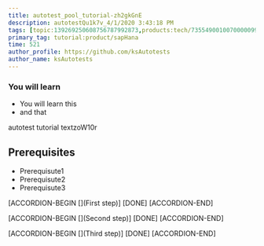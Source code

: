 ```yaml
---
title: autotest_pool_tutorial-zh2gkGnE
description: autotestQu1k7v_4/1/2020 3:43:18 PM
tags: [topic:139269250608756787992873,products:tech/73554900100700000996,tutorial:experience/advanced]
primary_tag: tutorial:product/sapHana
time: 521
author_profile: https://github.com/ksAutotests
author_name: ksAutotests
---
```

### You will learn
- You will learn this
- and that

autotest tutorial textzoW10r

## Prerequisites
- Prerequisute1
- Prerequisute2
- Prerequisute3

[ACCORDION-BEGIN [](First step)]
[DONE]
[ACCORDION-END]

[ACCORDION-BEGIN [](Second step)]
[DONE]
[ACCORDION-END]

[ACCORDION-BEGIN [](Third step)]
[DONE]
[ACCORDION-END]

